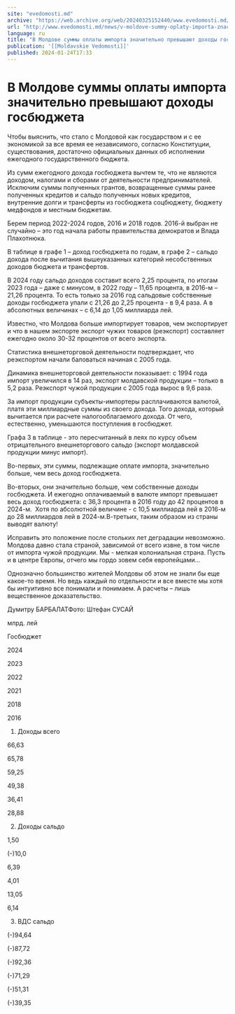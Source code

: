 ```yaml
---
site: "evedomosti.md"
archive: "https://web.archive.org/web/20240325152440/www.evedomosti.md/news/v-moldove-summy-oplaty-importa-znachitelno-prevyshayut-dohod"
url: "http://www.evedomosti.md/news/v-moldove-summy-oplaty-importa-znachitelno-prevyshayut-dohod"
language: ru
title: "В Молдове суммы оплаты импорта значительно превышают доходы госбюджета"
publication: '[[Moldavskie Vedomosti]]'
published: 2024-01-24T17:33
---
```


# В Молдове суммы оплаты импорта значительно превышают доходы госбюджета

Чтобы выяснить, что стало с Молдовой как государством и с ее экономикой за все время ее независимого, согласно Конституции, существования, достаточно официальных данных об исполнении ежегодного государственного бюджета.

Из сумм ежегодного дохода госбюджета вычтем те, что не являются доходом, налогами и сборами от деятельности предпринимателей. Исключим суммы полученных грантов, возвращенные суммы ранее полученных кредитов и сальдо полученных новых кредитов, внутренние долги и трансферты из госбюджета соцбюджету, бюджету медфондов и местным бюджетам.

Берем период 2022-2024 годов, 2016 и 2018 годов. 2016-й выбран не случайно – это год начала работы правительства демократов и Влада Плахотнюка.

В таблице в графе 1 – доход госбюджета по годам, в графе 2 – сальдо дохода после вычитания вышеуказанных категорий несобственных доходов бюджета и трансфертов.

В 2024 году сальдо доходов составит всего 2,25 процента, по итогам 2023 года – даже с минусом, в 2022 году – 11,65 процента, в 2016-м – 21,26 процента. То есть только за 2016 год сальдовые собственные доходы госбюджета упали с 21,26 до 2,25 процента - в 9,4 раза. А в абсолютных величинах – с 6,14 до 1,05 миллиарда лей.

Известно, что Молдова больше импортирует товаров, чем экспортирует и что в нашем экспорте экспорт чужих товаров (реэкспорт) составляет ежегодно около 30-32 процентов от всего экспорта.

Статистика внешнеторговой деятельности подтверждает, что реэкспортом начали баловаться начиная с 2005 года.

Динамика внешнеторговой деятельности показывает: с 1994 года импорт увеличился в 14 раз, экспорт молдавской продукции – только в 5,2 раза. Реэкспорт чужой продукции с 2005 года вырос в 9,6 раза.

За импорт продукции субъекты-импортеры расплачиваются валютой, платя эти миллиардные суммы из своего дохода. Того дохода, который вычитается при расчете налогооблагаемого дохода. От чего, естественно, уменьшаются поступления в госбюджет.

Графа 3 в таблице - это пересчитанный в леях по курсу объем отрицательного внешнеторгового сальдо (экспорт молдавской продукции минус импорт).

Во-первых, эти суммы, подлежащие оплате импорта, значительно больше, чем весь доход госбюджета.

Во-вторых, они значительно больше, чем собственные доходы госбюджета. И ежегодно оплачиваемый в валюте импорт превышает весь доход госбюджета: с 36,3 процента в 2016 году до 42 процентов в 2024-м.  Хотя по абсолютной величине - с 10,5 миллиарда лей в 2016-м до 28 миллиардов лей в 2024-м.В-третьих, таким образом из страны выводят валюту!

Исправить это положение после стольких лет деградации невозможно. Молдова давно стала страной, зависимой от всего извне, в том числе от импорта чужой продукции. Мы - мелкая колониальная страна. Пусть и в центре Европы, отчего мы гордо зовем себя европейцами…

Однозначно большинство жителей Молдовы об этом не знали бы еще какое-то время. Но ведь каждый по отдельности и все вместе мы хотя бы интуитивно все понимали и понимаем. А расчеты – лишь вещественное доказательство.

Думитру БАРБАЛАТФото: Штефан СУСАЙ

млрд. лей

Госбюджет

2024

2023

2022

2021

2018

2016

1. Доходы всего

66,63

65,78

59,25

49,38

36,41

28,88

2. Доходы сальдо

1,50

(-)10,0

6,39

4,01

13,05

6,14

3. ВДС сальдо

(-)94,64

(-)87,72

(-)92,36

(-)71,29

(-)51,31

(-)39,35